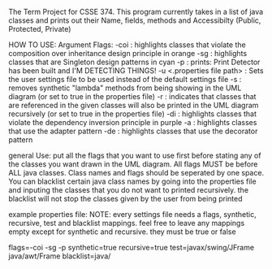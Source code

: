 The Term Project for CSSE 374. 
This program currently takes in a list of java classes and prints out their Name, fields, methods 
and Accessibilty (Public, Protected, Private)

HOW TO USE: 
Argument Flags:
-coi : highlights classes that violate the composition over inheritance design principle in orange
-sg  : highlights classes that are Singleton design patterns in cyan
-p   : prints: Print Detector has been built and I'M DETECTING THINGS!
-u <.properties file path> : Sets the user settings file to be used instead of the default settings file
-s   : removes synthetic "lambda" methods from being showing in the UML diagram (or set to true in the properties file)
-r   : indicates that classes that are referenced in the given classes will also be printed in the UML diagram recursively (or set to true in the properties file)
-di  : highlights classes that violate the dependency inversion principle in purple
-a   : highlights classes that use the adapter pattern
-de  : highlights classes that use the decorator pattern

general Use:
put all the flags that you want to use first before stating any of the classes you want drawn in the UML diagram. All flags MUST be before ALL java classes. Class names and flags should be seperated by one space. You can blacklist certain java class names by going into the properties file and inputing the classes that you do not want to printed recursively. the blacklist will not stop the classes given by the user from being printed


example properties file:
NOTE: every settings file needs a flags, synthetic, recursive, test and blacklist mappings. feel free to leave any mappings empty except for synthetic and recursive. they must be true or false

flags=-coi -sg -p
synthetic=true
recursive=true
test=javax/swing/JFrame java/awt/Frame
blacklist=java/


